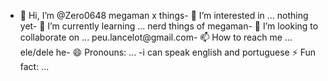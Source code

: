- 👋 Hi, I’m @Zero0648
megaman x things- 👀 I’m interested in ...
nothing yet- 🌱 I’m currently learning ...
nerd things of megaman- 💞️ I’m looking to collaborate on ...
peu.lancelot@gmail.com- 📫 How to reach me ...
ele/dele he- 😄 Pronouns: ...
-i can speak english and portuguese ⚡ Fun fact: ...

<!---
Zero0648/Zero0648 is a ✨ special ✨ repository because its `README.md` (this file) appears on your GitHub profile.
You can click the Preview link to take a look at your changes.
--->
